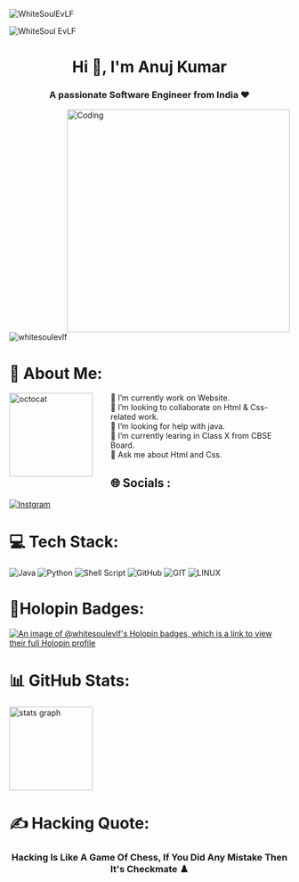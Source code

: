 ![WhiteSoulEvLF](https://img.shields.io/badge/WhiteSoul-EvLF%20%F0%9F%94%A5-greenyellow?style=flat&logo=github)

![WhiteSoul EvLF](https://1.bp.blogspot.com/-7A4WynwLsMw/XbBpCXG8fHI/AAAAAAAAMt4/uOa1bpLskYgrwGbllhSu2SDj_Mig8SXJQCLcBGAsYHQ/s1600/2000_600px.gif)

<h1 align="center">Hi 👋, I'm Anuj Kumar</h1>
<h3 align="center">A passionate Software Engineer from India ❤️</h3>

<img align="right" alt="Coding" width="400" src="https://cdn.dribbble.com/users/1162077/screenshots/3848914/programmer.gif">

<p align="left"> <img src="https://komarev.com/ghpvc/?username=whitesoulevlf&label=Profile%20views&color=0e75b6&style=flat" alt="whitesoulevlf" /> </p>

# 💫 About Me:
<img align="left" height="150" src="https://user-images.githubusercontent.com/69384657/179312151-fdabe3af-823f-41ab-a6d4-17a72af4e9e8.png" alt="octocat" style="margin-right: 2rem;" />
🔭 I’m currently work on Website.<br>👯 I’m looking to collaborate on Html & Css-related work.<br>🤝 I’m looking for help with java. <br>🌱 I’m currently learing in Class X from CBSE Board.<br>💬 Ask me about Html and Css.


## 🌐 Socials :
[![Instgram](https://img.shields.io/badge/Instagram-E4405F?style=flat&logo=instagram&logoColor=white)](https://instagram.com/oyee.anujkumxrr)

# 💻 Tech Stack:
![Java](https://img.shields.io/badge/java-%23ED8B00.svg?style=flat&logo=java&logoColor=white) ![Python](https://img.shields.io/badge/python-3670A0?style=flat&logo=python&logoColor=ffdd54) ![Shell Script](https://img.shields.io/badge/shell_script-%23121011.svg?style=flat&logo=gnu-bash&logoColor=white) ![GitHub](https://img.shields.io/badge/GitHub-%23121011.svg?style=flat&logo=github&logoColor=white) ![GIT](https://img.shields.io/badge/Git-fc6d26?style=flat&logo=git&logoColor=white) ![LINUX](https://img.shields.io/badge/Linux-FCC624?style=flat&logo=linux&logoColor=black)

# 🕺Holopin Badges:
[![An image of @whitesoulevlf's Holopin badges, which is a link to view their full Holopin profile](https://holopin.me/whitesoulevlf)](https://holopin.io/@whitesoulevlf)

# 📊 GitHub Stats:
<div align="left">
<img src="https://github-readme-stats.vercel.app/api?username=whitesoulevlf&hide_title=false&hide_rank=false&show_icons=true&include_all_commits=true&count_private=true&disable_animations=false&theme=dark&locale=en&hide_border=false" height="150" alt="stats graph" />
</div>

# ✍️ Hacking Quote:
<h3 align="center">Hacking Is Like A Game Of Chess, If You Did Any Mistake Then It's Checkmate ♟️</h3>
